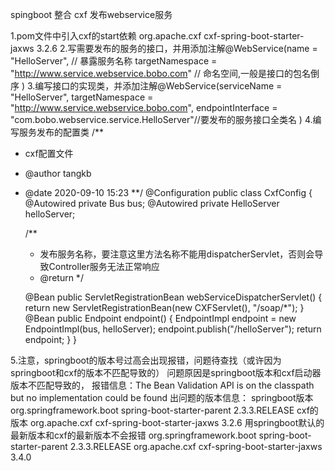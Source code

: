 spingboot 整合 cxf 发布webservice服务

1.pom文件中引入cxf的start依赖
    <!-- CXF webservice -->
    <dependency>
        <groupId>org.apache.cxf</groupId>
        <artifactId>cxf-spring-boot-starter-jaxws</artifactId>
        <version>3.2.6</version>
    </dependency>
    <!-- CXF webservice -->
2.写需要发布的服务的接口，并用添加注解@WebService(name = "HelloServer", // 暴露服务名称
                        targetNamespace = "http://www.service.webservice.bobo.com" // 命名空间,一般是接口的包名倒序
                        )
3.编写接口的实现类，并添加注解@WebService(serviceName = "HelloServer",
                        targetNamespace = "http://www.service.webservice.bobo.com",
                        endpointInterface = "com.bobo.webservice.service.HelloServer"//要发布的服务接口全类名
                        )
4.编写服务发布的配置类
/**
 * cxf配置文件
 * @author tangkb
 * @date 2020-09-10 15:23
 **/
@Configuration
public class CxfConfig {
    @Autowired
    private Bus bus;
    @Autowired
    private HelloServer helloServer;

    /**
     * 发布服务名称，要注意这里方法名称不能用dispatcherServlet，否则会导致Controller服务无法正常响应
     * @return
     */
     
    @Bean
    public ServletRegistrationBean webServiceDispatcherServlet() {
        return new ServletRegistrationBean(new CXFServlet(), "/soap/*");
    }
    @Bean
    public Endpoint endpoint() {
        EndpointImpl endpoint = new EndpointImpl(bus, helloServer);
        endpoint.publish("/helloServer");
        return endpoint;
    }
} 

5.注意，springboot的版本号过高会出现报错，问题待查找（或许因为springboot和cxf的版本不匹配导致的）
    问题原因是springboot版本和cxf启动器版本不匹配导致的，
    报错信息：The Bean Validation API is on the classpath but no implementation could be found
        出问题的版本信息：
            springboot版本
            <parent>
                <groupId>org.springframework.boot</groupId>
                <artifactId>spring-boot-starter-parent</artifactId>
                <version>2.3.3.RELEASE</version>
                <relativePath/> <!-- lookup parent from repository -->
            </parent>
            cxf的版本
            <dependency>
                <groupId>org.apache.cxf</groupId>
                <artifactId>cxf-spring-boot-starter-jaxws</artifactId>
                <version>3.2.6</version>
            </dependency>
        用springboot默认的最新版本和cxf的最新版本不会报错
        <parent>
            <groupId>org.springframework.boot</groupId>
            <artifactId>spring-boot-starter-parent</artifactId>
            <version>2.3.3.RELEASE</version>
            <relativePath/>
        </parent>
        <!-- https://mvnrepository.com/artifact/org.apache.cxf/cxf-spring-boot-starter-jaxws -->
        <dependency>
            <groupId>org.apache.cxf</groupId>
            <artifactId>cxf-spring-boot-starter-jaxws</artifactId>
            <version>3.4.0</version>
        </dependency>
        
            